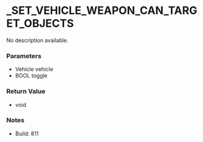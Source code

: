 # _SET_VEHICLE_WEAPON_CAN_TARGET_OBJECTS

No description available.

### Parameters
* Vehicle vehicle
* BOOL toggle

### Return Value
* void

### Notes
* Build: 811

